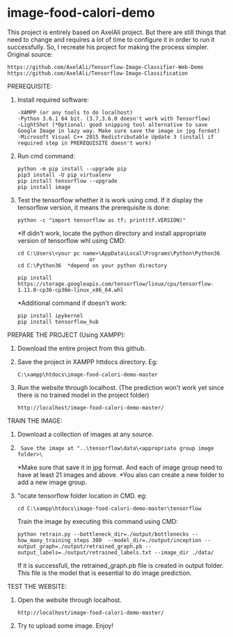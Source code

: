 # image-food-calori-demo
This project is entirely based on AxelAli project. But there are still things that need to change and requires a lot of time to configure it in order to run it successfully. So, I recreate his project for making the process simpler. Original source:

	https://github.com/AxelAli/Tensorflow-Image-Classifier-Web-Demo
	https://github.com/AxelAli/Tensorflow-Image-Classification

PREREQUISITE:
1. 	Install required software:
	
		-XAMPP (or any tools to do localhost)
		-Python 3.6.1 64 bit. (3.7,3.6.0 doesn't work with Tensorflow)
		-LightShot (*Optional: good snipping tool alternative to save Google Image in lazy way. Make sure save the image in jpg format)
		-Microsoft Visual C++ 2015 Redistributable Update 3 (install if required step in PREREQUISITE doesn't work)

2.	Run cmd command:

		python -m pip install --upgrade pip
		pip3 install -U pip virtualenv
		pip install tensorflow --upgrade
		pip install image
	
3.	Test the tensorflow whether it is work using cmd. If it display the tensorflow version, it means the prerequisite is done:
		
		python -c "import tensorflow as tf; print(tf.VERSION)"
	
	*If didn't work, locate the python directory and install appropriate version of tensorflow whl using CMD:
	
		cd C:\Users\<your pc name>\AppData\Local\Programs\Python\Python36
		                       or
		cd C:\Python36  *depend on your python directory
		
		pip install https://storage.googleapis.com/tensorflow/linux/cpu/tensorflow-1.11.0-cp36-cp36m-linux_x86_64.whl
	
	*Additional command if doesn't work:
	
		pip install ipykernel
		pip install tensorflow_hub

PREPARE THE PROJECT (Using XAMPP):

1.	Download the entire project from this github.

2.	Save the project in XAMPP httdocs directory. Eg:

		C:\xampp\htdocs\image-food-calori-demo-master

3.	Run the website through localhost. (The prediction won't work yet since there is no trained model in the project folder)
		
		http://localhost/image-food-calori-demo-master/
	
TRAIN THE IMAGE: 

1. 	Download a collection of images at any source.
2.  	Save the image at "..\tensorflow\data\<appropriate group image folder>\
   	*Make sure that save it in jpg format. And each of image group need to have at least 21 images and above.
    	*You also can create a new folder to add a new image group.
	
2.	"ocate tensorflow folder location in CMD. eg:
      
		cd C:\xampp\htdocs\image-food-calori-demo-master\tensorflow
	
	Train the image by executing this command using CMD:
	    
		python retrain.py --bottleneck_dir=./output/bottlenecks --how_many_training_steps 300  --model_dir=./output/inception --output_graph=./output/retrained_graph.pb --output_labels=./output/retrained_labels.txt --image_dir ./data/

	If it is successfull, the retrained_graph.pb file is created in output folder. This file is the model that is eesential to do image prediction.
	
TEST THE WEBSITE:

1.	Open the website through localhost.

		http://localhost/image-food-calori-demo-master/

2.	Try to upload some image. Enjoy!
